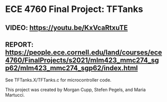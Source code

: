 # ECE 4760 Final Project: TFTanks
## VIDEO: https://youtu.be/KxVcaRtxuTE
## REPORT: https://people.ece.cornell.edu/land/courses/ece4760/FinalProjects/s2021/mlm423_mmc274_sgp62/mlm423_mmc274_sgp62/index.html
See TFTanks.X/TFTanks.c for microcontroller code.

This project was created by Morgan Cupp, Stefen Pegels, and Maria Martucci.
